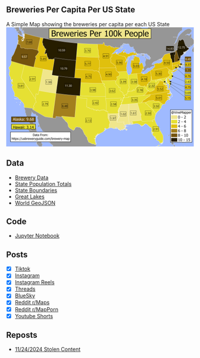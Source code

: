 ## Breweries Per Capita Per US State
A Simple Map showing the breweries per capita per each US State
![Map](Breweries_Per_Capita.png)

## Data
* [Brewery Data](https://usbreweryguide.com/brewery-map)
* [State Population Totals](https://www.census.gov/data/tables/time-series/demo/popest/2020s-state-total.html)
* [State Boundaries](https://www.census.gov/geographies/mapping-files/time-series/geo/carto-boundary-file.html)
* [Great Lakes](https://usicecenter.gov/Products/GreatLakesData)
* [World GeoJSON](https://public.opendatasoft.com/explore/dataset/world-administrative-boundaries/export/?flg=en-us)

## Code
* [Jupyter Notebook](FormatData.ipynb)

## Posts
- [x] [Tiktok](https://www.tiktok.com/@vinemapper/video/7440602267780123935)
- [x] [Instagram](https://www.instagram.com/p/DCuu_62zZxH/)
- [x] [Instagram Reels](https://www.instagram.com/reel/DCxogOGP1Vg/)
- [x] [Threads](https://www.threads.net/@vinemapper/post/DCuvAd8zVqP)
- [x] [BlueSky](https://bsky.app/profile/vinemapper.bsky.social/post/3lbnhsdoexk2r)
- [x] [Reddit r/Maps](https://www.reddit.com/r/Maps/comments/1gyaqil/breweries_per_100k_people_2023_populations/)
- [x] [Reddit r/MapPorn](https://www.reddit.com/r/MapPorn/comments/1gz0wrg/breweries_per_100k_people/)
- [x] [Youtube Shorts](https://www.youtube.com/shorts/wX1h4pKI1Gk)

## Reposts
* [11/24/2024 Stolen Content](https://www.reddit.com/r/MapPorn/comments/1gyrus4/breweries_per_100k_people_2023_populations/)
